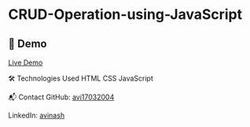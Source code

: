 ﻿# CRUD-Operation-using-JavaScript

## 🚀 Demo
[Live Demo]( https://avi17032004.github.io/CRUD-Operation-using-JavaScript/)

🛠 Technologies Used
HTML
CSS
JavaScript

📬 Contact
GitHub: [avi17032004](https://github.com/avi17032004)

LinkedIn: [avinash](www.linkedin.com/in/avinash-b-6b3ba7282)
